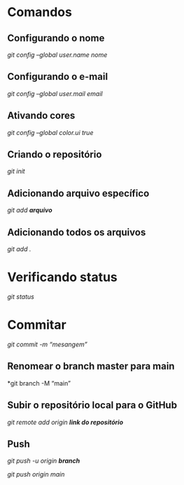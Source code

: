 # Comandos 

## Configurando o nome
*git config –global user.name nome*

## Configurando o e-mail
*git config –global user.mail email*

## Ativando cores

*git config –global color.ui true*

## Criando o repositório

*git init*

## Adicionando arquivo específico

*git add **arquivo***

## Adicionando todos os arquivos

*git add .*

# Verificando status

*git status*

# Commitar

*git commit -m “mesangem”*

## Renomear o branch master para main

*git branch -M “main”

## Subir o repositório local para o GitHub

*git remote add origin **link do repositório***

## Push 

*git push -u origin **branch***

*git push origin main* 
